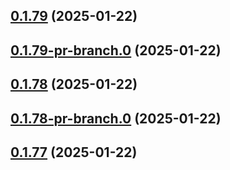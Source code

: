 ## [0.1.79](https://github.com/latha-414/AWS-CICD-web-app/compare/v0.1.79-pr-branch.0...v0.1.79) (2025-01-22)



## [0.1.79-pr-branch.0](https://github.com/latha-414/AWS-CICD-web-app/compare/v0.1.78...v0.1.79-pr-branch.0) (2025-01-22)



## [0.1.78](https://github.com/latha-414/AWS-CICD-web-app/compare/v0.1.78-pr-branch.0...v0.1.78) (2025-01-22)



## [0.1.78-pr-branch.0](https://github.com/latha-414/AWS-CICD-web-app/compare/v0.1.77...v0.1.78-pr-branch.0) (2025-01-22)



## [0.1.77](https://github.com/latha-414/AWS-CICD-web-app/compare/v0.1.75-pr-branch.0...v0.1.77) (2025-01-22)



